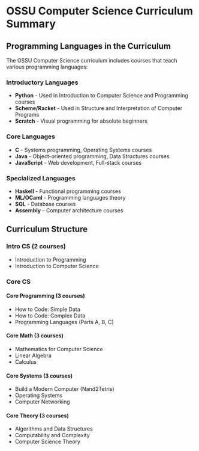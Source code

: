 # OSSU Computer Science Curriculum Summary

## Programming Languages in the Curriculum

The OSSU Computer Science curriculum includes courses that teach various programming languages:

### Introductory Languages
- **Python** - Used in Introduction to Computer Science and Programming courses
- **Scheme/Racket** - Used in Structure and Interpretation of Computer Programs
- **Scratch** - Visual programming for absolute beginners

### Core Languages
- **C** - Systems programming, Operating Systems courses
- **Java** - Object-oriented programming, Data Structures courses
- **JavaScript** - Web development, Full-stack courses

### Specialized Languages
- **Haskell** - Functional programming courses
- **ML/OCaml** - Programming languages theory
- **SQL** - Database courses
- **Assembly** - Computer architecture courses

## Curriculum Structure

### Intro CS (2 courses)
- Introduction to Programming
- Introduction to Computer Science

### Core CS 
#### Core Programming (3 courses)
- How to Code: Simple Data
- How to Code: Complex Data
- Programming Languages (Parts A, B, C)

#### Core Math (3 courses)
- Mathematics for Computer Science
- Linear Algebra
- Calculus

#### Core Systems (3 courses)
- Build a Modern Computer (Nand2Tetris)
- Operating Systems
- Computer Networking

#### Core Theory (3 courses)
- Algorithms and Data Structures
- Computability and Complexity
- Computer Science Theory
